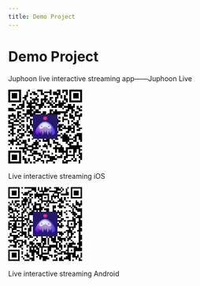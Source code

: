 ```yaml
---
title: Demo Project
---
```

# Demo Project

Juphoon live interactive streaming app——Juphoon Live

[![../../\_images_en/live\_iOS.png](../../_images_en/live_iOS.png)](../../_images_en/live_iOS.png)

Live interactive streaming iOS

[![../../\_images_en/live\_Android.png](../../_images_en/live_Android.png)](../../_images_en/live_Android.png)

Live interactive streaming Android
